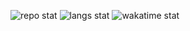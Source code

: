![repo stat](https://github-readme-stats.vercel.app/api?username=bsyRui&theme=dark&show_icons=true&count_private=true&count_private=true&border_color=000000&bg_color=101010)
![langs stat](https://github-readme-stats.vercel.app/api/top-langs/?username=bsyRui&theme=dark&langs_count=10&layout=compact&exclude_repo=SR-Tools,ScriptFunctions&hide=Pascal&border_color=000000&bg_color=101010)
![wakatime stat](https://github-readme-stats.vercel.app/api/wakatime?username=bsyRui&theme=dark&layout=compact&border_color=000000&bg_color=101010)
